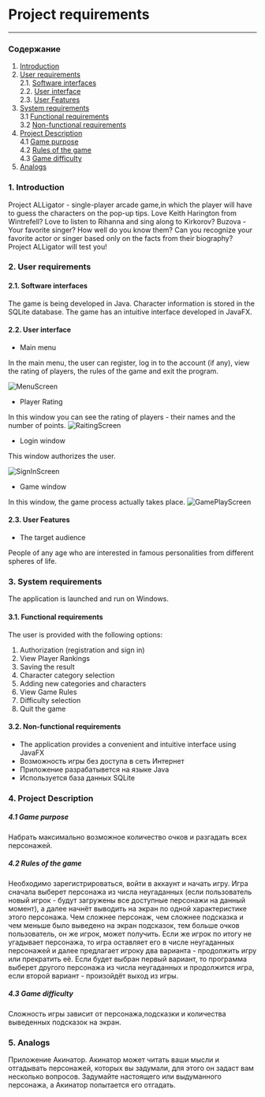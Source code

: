 # Project requirements
---
### Содержание
1. [Introduction](#1)
2. [User requirements](#2) <br>
  2.1. [Software interfaces](#2.1) <br>
  2.2. [User interface](#2.2) <br>
  2.3. [User Features](#2.3) <br>
3. [System requirements](#3) <br>
  3.1 [Functional requirements](#3.1) <br>
  3.2 [Non-functional requirements](#3.2) <br>
4. [Project Description](#4) <br>
	4.1 [Game purpose](#4.1) <br>
	4.2 [Rules of the game](#4.2) <br>
	4.3 [Game difficulty](#4.3) <br>
5. [Analogs](#5) <br>

### 1. Introduction <a name="1"></a>
Project ALLigator - single-player arcade game,in which the player will have to guess the characters on the pop-up tips.
Love Keith Harington from Wintrefell? Love to listen to Rihanna and sing along to Kirkorov? Buzova - Your favorite singer? How well do you know them? Can you recognize your favorite actor or singer based only on the facts from their biography? Project ALLigator will test you!


### 2. User requirements <a name="2"></a>
#### 2.1. Software interfaces <a name="2.1"></a>
The game is being developed in Java.
Character information is stored in the SQLite database. The game has an intuitive interface developed in JavaFX.

#### 2.2. User interface <a name="2.2"></a>
  
- Main menu

In the main menu, the user can register, log in to the account (if any), view the rating of players, the rules of the game and exit the program.

![MenuScreen](https://github.com/bar47ney/trtpo_two/blob/master/11.png)
  
- Player Rating

In this window you can see the rating of players - their names and the number of points.
![RaitingScreen](https://github.com/bar47ney/trtpo_two/blob/master/22.png)
  
- Login window

This window authorizes the user.

![SignInScreen](https://github.com/bar47ney/trtpo_two/blob/master/33.png)
  
  - Game window

In this window, the game process actually takes place.
![GamePlayScreen](https://github.com/bar47ney/trtpo_two/blob/master/44.png)

#### 2.3. User Features <a name="2.3"></a>
- The target audience

People of any age who are interested in famous personalities from different spheres of life.

### 3. System requirements <a name="3"></a>
The application is launched and run on Windows.
#### 3.1. Functional requirements <a name="3.1"></a>
The user is provided with the following options:
   1. Authorization (registration and sign in)
   2. View Player Rankings
   3. Saving the result
   4. Character category selection
   5. Adding new categories and characters
   6. View Game Rules
   7. Difficulty selection
   8. Quit the game
   
#### 3.2. Non-functional requirements <a name="3.2"></a>
- The application provides a convenient and intuitive interface using JavaFX
- Возможность игры без доступа в сеть Интернет 
- Приложение разрабатывется на языке Java
- Используется база данных SQLite

### 4. Project Description <a name="4"></a>
  ##### 4.1 Game purpose <a name="4.1"></a>
Набрать максимально возможное количество очков и разгадать всех персонажей.
  ##### 4.2 Rules of the game <a name="4.2"></a>
  Необходимо зарегистрироваться, войти в аккаунт и начать игру. Игра сначала выберет персонажа из числа неугаданных (если пользователь новый игрок - будут загружены все доступные персонажи на данный момент), а далее начнёт выводить на экран по одной характеристике этого персонажа. Чем сложнее персонаж, чем сложнее подсказка и чем меньше было выведено на экран подсказок, тем больше очков пользователь, он же игрок, может получить. Если же игрок по итогу не угадывает персонажа, то игра оставляет его в числе неугаданных персонажей и далее предлагает игроку два варианта - продолжить игру или прекратить её. Если будет выбран первый вариант, то программа выберет другого персонажа из числа неугаданных и продолжится игра, если второй вариант - произойдёт выход из игры.
 ##### 4.3 Game difficulty <a name="4.3"></a>
 Сложность игры зависит от персонажа,подсказки и количества выведенных подсказок на экран. 
### 5. Analogs <a name="5"></a>
Приложение Акинатор.
Акинатор может читать ваши мысли и отгадывать персонажей, которых вы задумали, для этого он задаст вам несколько вопросов. Задумайте настоящего или выдуманного персонажа, а Акинатор попытается его отгадать.
